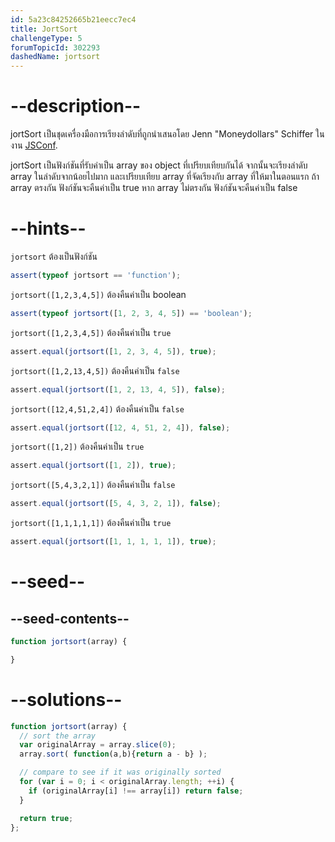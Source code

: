 ```yaml
---
id: 5a23c84252665b21eecc7ec4
title: JortSort
challengeType: 5
forumTopicId: 302293
dashedName: jortsort
---
```


# --description--

jortSort เป็นชุดเครื่องมือการเรียงลำดับที่ถูกนำเสนอโดย Jenn "Moneydollars" Schiffer ในงาน [JSConf](https://www.youtube.com/watch?v=pj4U_W0OFoE).

jortSort เป็นฟังก์ชันที่รับค่าเป็น array ของ object ที่เปรียบเทียบกันได้ จากนั้นจะเรียงลำดับ array ในลำดับจากน้อยไปมาก และเปรียบเทียบ array ที่จัดเรียงกับ array ที่ให้มาในตอนแรก ถ้า array ตรงกัน ฟังก์ชันจะคืนค่าเป็น true หาก array ไม่ตรงกัน ฟังก์ชันจะคืนค่าเป็น false

# --hints--

`jortsort` ต้องเป็นฟังก์ชัน

```js
assert(typeof jortsort == 'function');
```

`jortsort([1,2,3,4,5])` ต้องคืนค่าเป็น boolean

```js
assert(typeof jortsort([1, 2, 3, 4, 5]) == 'boolean');
```

`jortsort([1,2,3,4,5])` ต้องคืนค่าเป็น `true`

```js
assert.equal(jortsort([1, 2, 3, 4, 5]), true);
```

`jortsort([1,2,13,4,5])` ต้องคืนค่าเป็น `false`

```js
assert.equal(jortsort([1, 2, 13, 4, 5]), false);
```

`jortsort([12,4,51,2,4])` ต้องคืนค่าเป็น `false`

```js
assert.equal(jortsort([12, 4, 51, 2, 4]), false);
```

`jortsort([1,2])` ต้องคืนค่าเป็น `true`

```js
assert.equal(jortsort([1, 2]), true);
```

`jortsort([5,4,3,2,1])` ต้องคืนค่าเป็น `false`

```js
assert.equal(jortsort([5, 4, 3, 2, 1]), false);
```

`jortsort([1,1,1,1,1])` ต้องคืนค่าเป็น `true`

```js
assert.equal(jortsort([1, 1, 1, 1, 1]), true);
```

# --seed--

## --seed-contents--

```js
function jortsort(array) {

}
```

# --solutions--

```js
function jortsort(array) {
  // sort the array
  var originalArray = array.slice(0);
  array.sort( function(a,b){return a - b} );

  // compare to see if it was originally sorted
  for (var i = 0; i < originalArray.length; ++i) {
    if (originalArray[i] !== array[i]) return false;
  }

  return true;
};
```
